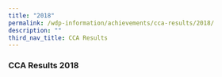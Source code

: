 ```yaml
---
title: "2018"
permalink: /wdp-information/achievements/cca-results/2018/
description: ""
third_nav_title: CCA Results
---
```

### **CCA Results 2018**
